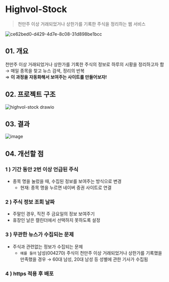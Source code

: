 # Highvol-Stock
> 천만주 이상 거래되었거나 상한가를 기록한 주식을 정리하는 웹 서비스

![ce62bed0-d429-4d7e-8c08-31d898be1bcc](https://github.com/hobbang2/highvol-stock/assets/46401358/0ddf12ca-116d-4bdc-be61-0e68995ccf53)

## 01. 개요  
천만주 이상 거래되었거나 상한가를 기록한 주식의 정보로 하루의 시황을 정리하고자 함  
${\rightarrow}$ 매일 종목을 찾고 뉴스 검색, 정리의 반복  
${\Rightarrow}$ <strong>이 과정을 자동화해서 보여주는 사이트를 만들어보자!</strong>

## 02. 프로젝트 구조 
![highvol-stock drawio](https://github.com/hobbang2/highvol-stock/assets/46401358/cef957e8-1716-40a7-ace0-1948e3877dd9)

## 03. 결과 
![image](https://github.com/hobbang2/highvol-stock/assets/46401358/35185a69-2795-4552-931d-aed8098a9b9d)

## 04. 개선할 점 
### 1 ) 기간 동안 2번 이상 언급된 주식
- 종목 명을 눌렀을 때, 수집된 정보를 보여주는 방식으로 변경
    - 현재: 종목 명을 누르면 네이버 증권 사이트로 연결

### 2 ) 주식 정보 조회 날짜
- 주말인 경우, 직전 주 금요일의 정보 보여주기
- 휴장인 날은 캘린더에서 선택하지 못하도록 설정

### 3 ) 무관한 뉴스가 수집되는 문제
- 주식과 관련없는 정보가 수집되는 문제
   - `예를 들어` 남성(004270) 주식이 천만주 이상 거래되었거나 상한가를 기록했을 만족했을 경우 ${\rightarrow}$ 60대 남성, 20대 남성 등 성별에 관한 기사가 수집됨 

### 4 ) https 적용 후 배포
